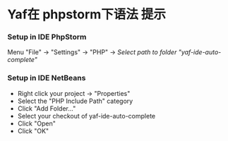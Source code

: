 # Yaf在 phpstorm下语法 提示

### Setup in IDE PhpStorm

 Menu "File" -> "Settings" -> "PHP" -> _Select path to folder "yaf-ide-auto-complete"_

### Setup in IDE NetBeans

 * Right click your project -> "Properties"
 * Select the "PHP Include Path" category
 * Click "Add Folder..."
 * Select your checkout of yaf-ide-auto-complete
 * Click "Open"
 * Click "OK"
